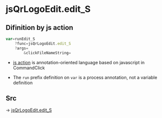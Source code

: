 # jsQrLogoEdit.edit_S

## Difinition by js action

```js.js
var=runEdit_S
	?func=jsQrLogoEdit.edit_S
	?args=
		&clickFileNameString=
```

- [js action](#) is annotation-oriented language based on javascript in CommandClick

- The `run` prefix definition on `var` is a process annotation, not a variable definition

## Src

-> [jsQrLogoEdit.edit_S](https://github.com/puutaro/CommandClick/blob/master/app/src/main/java/com/puutaro/commandclick/fragment_lib/terminal_fragment/js_interface/qr/JsQrLogoEdit.kt#L32)



